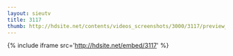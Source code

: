 ```yaml
---
layout: sieutv
title: 3117
thumb: http://hdsite.net/contents/videos_screenshots/3000/3117/preview_360p.mp4.jpg
---
```

{% include iframe src='http://hdsite.net/embed/3117' %}
 

